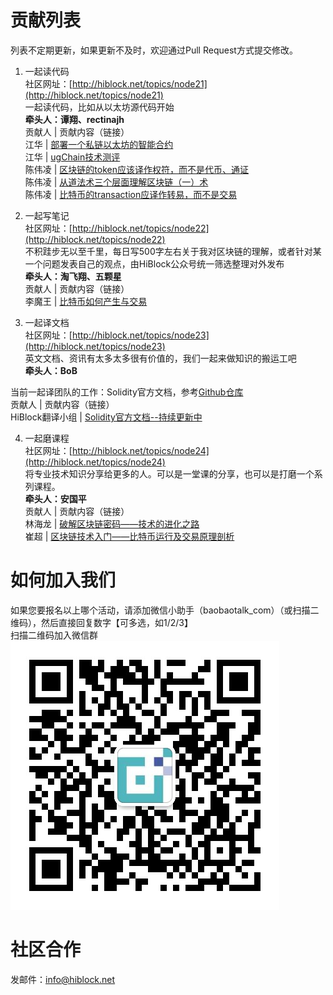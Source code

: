 # 贡献列表  

列表不定期更新，如果更新不及时，欢迎通过Pull Request方式提交修改。

1. 一起读代码  
社区网址：[http://hiblock.net/topics/node21](http://hiblock.net/topics/node21)  
一起读代码，比如从以太坊源代码开始  
**牵头人：谭翔、rectinajh**  
贡献人 | 贡献内容（链接）  
江华 | [部署一个私链以太坊的智能合约](https://www.jianshu.com/p/5dc5a6ea51af)  
江华 | [ugChain技术测评](https://www.jianshu.com/p/e59721306661)  
陈伟凌 | [区块链的token应该译作权符，而不是代币、通证](https://www.toutiao.com/i6532376164458037767)  
陈伟凌 | [从道法术三个层面理解区块链（一）术](https://www.toutiao.com/i6532740317500670471)  
陈伟凌 | [比特币的transaction应译作转易，而不是交易](https://www.toutiao.com/i6534461154251506180)    

2. 一起写笔记  
社区网址：[http://hiblock.net/topics/node22](http://hiblock.net/topics/node22)  
不积跬步无以至千里，每日写500字左右关于我对区块链的理解，或者针对某一个问题发表自己的观点，由HiBlock公众号统一筛选整理对外发布  
**牵头人：淘飞翔、五颗星**   
贡献人 | 贡献内容（链接）   
李魔王 | [比特币如何产生与交易](http://mp.weixin.qq.com/s/HAiUSaLS8dBPbGBDriJoTg)  

3. 一起译文档  
社区网址：[http://hiblock.net/topics/node23](http://hiblock.net/topics/node23)  
英文文档、资讯有太多太多很有价值的，我们一起来做知识的搬运工吧  
**牵头人：BoB**  

当前一起译团队的工作：Solidity官方文档，参考[Github仓库](https://github.com/etherchina/solidity-doc-cn)  
贡献人 | 贡献内容（链接）   
HiBlock翻译小组 | [Solidity官方文档--持续更新中](https://solidity-cn.readthedocs.io)

4. 一起磨课程  
社区网址：[http://hiblock.net/topics/node24](http://hiblock.net/topics/node24)  
将专业技术知识分享给更多的人。可以是一堂课的分享，也可以是打磨一个系列课程。  
**牵头人：安国平**  
贡献人 | 贡献内容（链接）    
林海龙 | [破解区块链密码——技术的进化之路](https://m.qlchat.com/live/channel/channelPage/2000000878254177.htm)  
崔超 | [区块链技术入门——比特币运行及交易原理剖析](https://m.qlchat.com/wechat/page/topic-intro?topicId=2000000935040019&preview=Y&intoPreview=Y)

# 如何加入我们

如果您要报名以上哪个活动，请添加微信小助手（baobaotalk_com）（或扫描二维码），然后直接回复数字【可多选，如1/2/3】  
扫描二维码加入微信群  
![](https://github.com/HiBlock/hiblock/blob/master/images/HiBlock_wechat_qrcode.jpeg)

# 社区合作

发邮件：info@hiblock.net  


